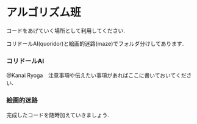 # アルゴリズム班
コードをあげていく場所として利用してください.<p>
コリドールAI(quoridor)と絵画的迷路(maze)でフォルダ分けしてあります.<p>
### コリドールAI
@Kanai Ryoga　注意事項や伝えたい事項があればここに書いておいてください.
### 絵画的迷路
完成したコードを随時加えていきましょう.
